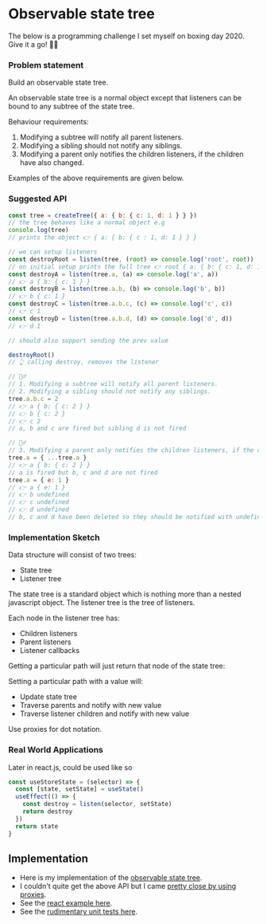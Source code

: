 # Observable state tree

The below is a programming challenge I set myself on boxing day 2020. Give it a go! 🎄🎅

### Problem statement

Build an observable state tree.

An observable state tree is a normal object except that listeners can
be bound to any subtree of the state tree.

Behaviour requirements:

1. Modifying a subtree will notify all parent listeners.
2. Modifying a sibling should not notify any siblings.
3. Modifying a parent only notifies the children listeners, if the children have also changed.

Examples of the above requirements are given below.

### Suggested API

```js
const tree = createTree({ a: { b: { c: 1, d: 1 } } })
// the tree behaves like a normal object e.g
console.log(tree)
// prints the object 👉 { a: { b: { c : 1, d: 1 } } }

// we can setup listeners
const destroyRoot = listen(tree, (root) => console.log('root', root))
// on initial setup prints the full tree 👉 root { a: { b: { c: 1, d: 1 } } }
const destroyA = listen(tree.a, (a) => console.log('a', a))
// 👉 a { b: { c: 1 } }
const destroyB = listen(tree.a.b, (b) => console.log('b', b))
// 👉 b { c: 1 }
const destroyC = listen(tree.a.b.c, (c) => console.log('c', c))
// 👉 c 1
const destroyD = listen(tree.a.b.d, (d) => console.log('d', d))
// 👉 d 1

// should also support sending the prev value

destroyRoot()
// 👆 calling destroy, removes the listener

// 🙋‍♂️
// 1. Modifying a subtree will notify all parent listeners.
// 2. Modifying a sibling should not notify any siblings.
tree.a.b.c = 2
// 👉 a { b: { c: 2 } }
// 👉 b { c: 2 }
// 👉 c 2
// a, b and c are fired but sibling d is not fired

// 🙋‍♂️
// 3. Modifying a parent only notifies the children listeners, if the children have also changed.
tree.a = { ...tree.a }
// 👉 a { b: { c: 2 } }
// a is fired but b, c and d are not fired
tree.a = { e: 1 }
// 👉 a { e: 1 }
// 👉 b undefined
// 👉 c undefined
// 👉 d undefined
// b, c and d have been deleted so they should be notified with undefined
```

### Implementation Sketch

Data structure will consist of two trees:

- State tree
- Listener tree

The state tree is a standard object which is nothing more than a nested javascript object.
The listener tree is the tree of listeners.

Each node in the listener tree has:

- Children listeners
- Parent listeners
- Listener callbacks

Getting a particular path will just return that node of the state tree:

Setting a particular path with a value will:

- Update state tree
- Traverse parents and notify with new value
- Traverse listener children and notify with new value

Use proxies for dot notation.

### Real World Applications

Later in react.js, could be used like so

```js
const useStoreState = (selector) => {
  const [state, setState] = useState()
  useEffect(() => {
    const destroy = listen(selector, setState)
    return destroy
  })
  return state
}
```

## Implementation

- Here is my implementation of the [observable state tree](https://github.com/mfbx9da4/observable-state-tree/blob/main/observableStateTree/observableStateTree.ts#L13).
- I couldn't quite get the above API but I came [pretty close by using proxies](https://github.com/mfbx9da4/observable-state-tree/blob/main/pages/dotNotationExample.tsx).
- See the [react example here](https://github.com/mfbx9da4/observable-state-tree/blob/main/pages/reactExample.tsx).
- See the [rudimentary unit tests here](https://github.com/mfbx9da4/observable-state-tree/blob/main/pages/unitTests.ts).
